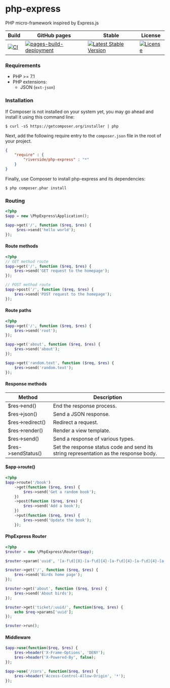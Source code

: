 # php-express
PHP micro-framework inspired by Express.js

| Build | GitHub pages | Stable | License |
| --- | --- | --- | --- |
| [![CI](https://github.com/riverside/php-express/actions/workflows/test.yml/badge.svg)](https://github.com/riverside/php-express/actions/workflows/test.yml) | [![pages-build-deployment](https://github.com/riverside/php-express/actions/workflows/pages/pages-build-deployment/badge.svg)](https://github.com/riverside/php-express/actions/workflows/pages/pages-build-deployment) | [![Latest Stable Version](https://poser.pugx.org/riverside/php-express/v/stable)](https://packagist.org/packages/riverside/php-express) | [![License](https://poser.pugx.org/riverside/php-express/license)](https://packagist.org/packages/riverside/php-express) |

### Requirements
- PHP >= 7.1
- PHP extensions:
  - JSON (`ext-json`)

### Installation
If Composer is not installed on your system yet, you may go ahead and install it using this command line:
```
$ curl -sS https://getcomposer.org/installer | php
```
Next, add the following require entry to the <code>composer.json</code> file in the root of your project.
```json
{
    "require" : {
        "riverside/php-express" : "*"
    }
}
```
Finally, use Composer to install php-express and its dependencies:
```
$ php composer.phar install 
```
### Routing
```php
<?php
$app = new \PhpExpress\Application();

$app->get('/', function ($req, $res) {
     $res->send('hello world');
});
```
#### Route methods
```php
<?php
// GET method route
$app->get('/', function ($req, $res) {
    $res->send('GET request to the homepage');
});

// POST method route
$app->post('/', function ($req, $res) {
    $res->send('POST request to the homepage');
});
```
#### Route paths
```php
<?php
$app->get('/', function ($req, $res) {
    $res->send('root');
});

$app->get('about', function ($req, $res) {
    $res->send('about');
});

$app->get('random.text', function ($req, $res) {
    $res->send('random.text');
});
```

#### Response methods
| Method             | Description                       |
| ------------------ | --------------------------------- |
| $res->end()        | End the response process.         |
| $res->json()       | Send a JSON response.             |
| $res->redirect()   | Redirect a request.               |
| $res->render()     | Render a view template.           |
| $res->send()       | Send a response of various types. |
| $res->sendStatus() | Set the response status code and send its string representation as the response body. |

#### $app->route()
```php
<?php
$app->route('/book')
    ->get(function ($req, $res) {
        $res->send('Get a random book');
    })
    ->post(function ($req, $res) {
        $res->send('Add a book');
    })
    ->put(function ($req, $res) {
        $res->send('Update the book');
    });
```

#### PhpExpress Router
```php
<?php
$router = new \PhpExpress\Router($app);

$router->param('uuid', '[a-f\d]{8}-[a-f\d]{4}-[a-f\d]{4}-[a-f\d]{4}-[a-f\d]{12}');

$router->get('/', function ($req, $res) {
    $res->send('Birds home page');
});

$router->get('about', function ($req, $res) {
    $res->send('About birds');
});

$router->get('ticket/:uuid/', function($req, $res) {
    echo $req->params['uuid'];
});

$router->run();
```
#### Middleware
```php
$app->use(function($req, $res) {
    $res->header('X-Frame-Options', 'DENY');
    $res->header('X-Powered-By', false);
});

$app->use('/cors', function($req, $res) {
    $res->header('Access-Control-Allow-Origin', '*');
});
```